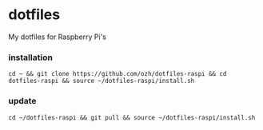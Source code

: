 # dotfiles

My dotfiles for Raspberry Pi's

### installation

`cd ~ && git clone https://github.com/ozh/dotfiles-raspi && cd dotfiles-raspi && source ~/dotfiles-raspi/install.sh`

### update

`cd ~/dotfiles-raspi && git pull && source ~/dotfiles-raspi/install.sh`

